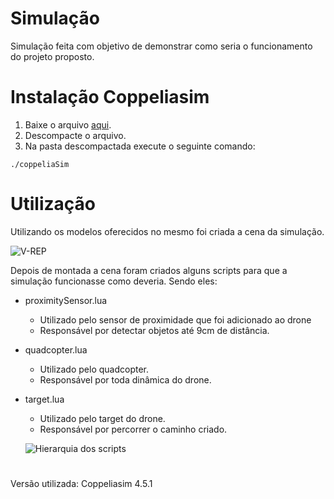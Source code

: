 # Simulação
<!-- ## Descrição -->
  Simulação feita com objetivo de demonstrar como seria o funcionamento do projeto proposto.

# Instalação Coppeliasim 
  1. Baixe o arquivo [aqui](https://www.coppeliarobotics.com).
  2. Descompacte o arquivo.
  3. Na pasta descompactada execute o seguinte comando: 
```
./coppeliaSim
```

# Utilização
  Utilizando os modelos oferecidos no mesmo foi criada a cena da simulação.

  ![V-REP](https://imgur.com/a/qyG2kBZ)

  Depois de montada a cena foram criados alguns scripts para que a simulação funcionasse como deveria. Sendo eles:
- proximitySensor.lua
  - Utilizado pelo sensor de proximidade que foi adicionado ao drone
  - Responsável por detectar objetos até 9cm de distância.
- quadcopter.lua
  - Utilizado pelo quadcopter.
  - Responsável por toda dinâmica do drone.
- target.lua
  - Utilizado pelo target do drone.
  - Responsável por percorrer o caminho criado.
  
  ![Hierarquia dos scripts](https://imgur.com/a/PfDqS6l)

#
  Versão utilizada: Coppeliasim 4.5.1
